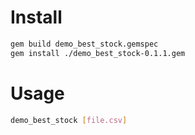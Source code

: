 # Install

```bash
gem build demo_best_stock.gemspec
gem install ./demo_best_stock-0.1.1.gem
```

# Usage

```bash
demo_best_stock [file.csv]
```
